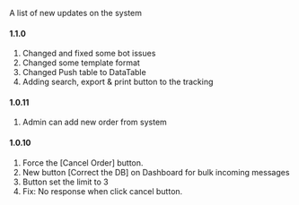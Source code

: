 A list of new updates on the system

#### 1.1.0
1. Changed and fixed some bot issues
2. Changed some template format
3. Changed Push table to DataTable
4. Adding search, export & print button to the tracking

#### 1.0.11
1. Admin can add new order from system

#### 1.0.10

1. Force the [Cancel Order] button.
2. New button [Correct the DB] on Dashboard for bulk incoming messages
3. Button set the limit to 3
4. Fix: No response when click cancel button.